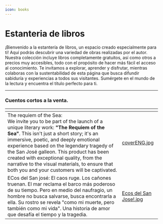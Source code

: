 ```yaml
---
icon: books
---
```


# Estanteria de libros

¡Bienvenido a la estantería de libros, un espacio creado especialmente para ti! Aquí podrás descubrir una variedad de obras realizadas por el autor. Nuestra colección incluye libros completamente gratuitos, así como otros a precios muy accesibles, todo con el propósito de hacer más fácil el acceso al conocimiento. Te invitamos a explorar, aprender y disfrutar, mientras colaboras con la sustentabilidad de esta página que busca difundir sabiduría y experiencias a todos sus visitantes. Sumérgete en el mundo de la lectura y encuentra el título perfecto para ti.

***

### Cuentos cortos a la venta.

<table data-view="cards"><thead><tr><th></th><th data-hidden data-card-cover data-type="files"></th></tr></thead><tbody><tr><td>The requiem of the Sea:<br>We invite you to be part of the launch of a unique literary work: <strong>"The Requiem of the Sea"</strong>. This isn't just a short story; it's an immersive, poetic, and deeply emotional experience based on the legendary tragedy of the San José galleon. This product has been created with exceptional quality, from the narrative to the visual materials, to ensure that both you and your customers will be captivated.</td><td><a href="../.gitbook/assets/coverENG.jpg">coverENG.jpg</a></td></tr><tr><td>ECos del San josé: El caos ruge. Los cañones truenan. El mar reclama el barco más poderoso de su tiempo. Pero en medio del naufragio, un hombre no busca salvarse, busca encontrarla a ella. Su rostro se revela "como mi muerte, pero también como mi vida". Una historia de amor que desafía el tiempo y la tragedia.</td><td><a href="../.gitbook/assets/Ecos del San Jose!.jpg">Ecos del San Jose!.jpg</a></td></tr></tbody></table>
